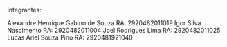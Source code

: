 Integrantes:

Alexandre Henrique Gabino de Souza RA: 2920482011019
Igor Silva Nascimento RA: 2920482011004
Joel Rodrigues Lima RA: 2920482011025
Lucas Ariel Souza Pino RA: 2920481921040
